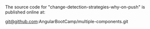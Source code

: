 The source code for "change-detection-strategies-why-on-push" is published online at:

git@github.com:AngularBootCamp/multiple-components.git
